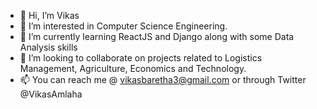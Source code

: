 - 👋 Hi, I’m Vikas
- 👀 I’m interested in Computer Science Engineering.
- 🌱 I’m currently learning ReactJS and Django along with some Data Analysis skills
- 💞️ I’m looking to collaborate on projects related to Logistics Management, Agriculture, Economics and Technology.
- 📫 You can reach me @ vikasbaretha3@gmail.com or through Twitter @VikasAmlaha

<!---
VikasAmlaha/VikasAmlaha is a ✨ special ✨ repository because its `README.md` (this file) appears on your GitHub profile.
You can click the Preview link to take a look at your changes.
--->
